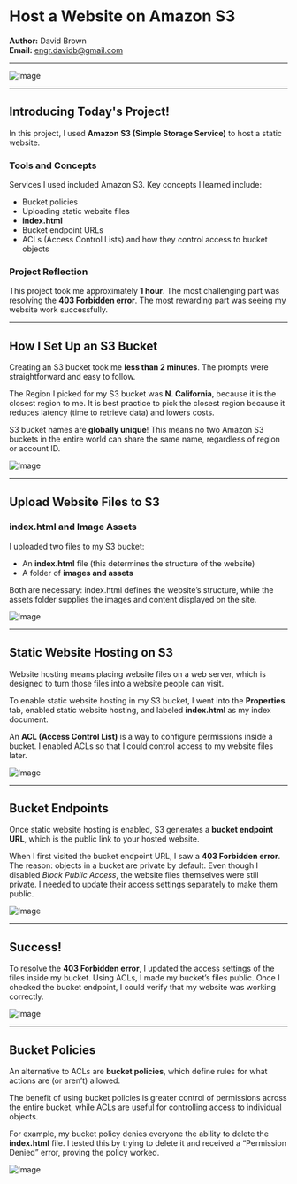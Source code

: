 

# Host a Website on Amazon S3



**Author:** David Brown  
**Email:** engr.davidb@gmail.com  

---

![Image](http://learn.nextwork.org/thankful_red_mysterious_otter/uploads/aws-host-a-website-on-s3_5d4474f9)

---

## Introducing Today's Project!

In this project, I used **Amazon S3 (Simple Storage Service)** to host a static website.

### Tools and Concepts
Services I used included Amazon S3. Key concepts I learned include:  
- Bucket policies  
- Uploading static website files  
- **index.html**  
- Bucket endpoint URLs  
- ACLs (Access Control Lists) and how they control access to bucket objects  

### Project Reflection
This project took me approximately **1 hour**. The most challenging part was resolving the **403 Forbidden error**. The most rewarding part was seeing my website work successfully.  

---

## How I Set Up an S3 Bucket

Creating an S3 bucket took me **less than 2 minutes**. The prompts were straightforward and easy to follow.  

The Region I picked for my S3 bucket was **N. California**, because it is the closest region to me. It is best practice to pick the closest region because it reduces latency (time to retrieve data) and lowers costs.  

S3 bucket names are **globally unique**! This means no two Amazon S3 buckets in the entire world can share the same name, regardless of region or account ID.  

![Image](http://learn.nextwork.org/thankful_red_mysterious_otter/uploads/aws-host-a-website-on-s3_ba6d42ad)

---

## Upload Website Files to S3

### index.html and Image Assets
I uploaded two files to my S3 bucket:  
- An **index.html** file (this determines the structure of the website)  
- A folder of **images and assets**  

Both are necessary: index.html defines the website’s structure, while the assets folder supplies the images and content displayed on the site.  

![Image](http://learn.nextwork.org/thankful_red_mysterious_otter/uploads/aws-host-a-website-on-s3_a265af88)

---

## Static Website Hosting on S3

Website hosting means placing website files on a web server, which is designed to turn those files into a website people can visit.  

To enable static website hosting in my S3 bucket, I went into the **Properties** tab, enabled static website hosting, and labeled **index.html** as my index document.  

An **ACL (Access Control List)** is a way to configure permissions inside a bucket. I enabled ACLs so that I could control access to my website files later.  

![Image](http://learn.nextwork.org/thankful_red_mysterious_otter/uploads/aws-host-a-website-on-s3_c22c54c0)

---

## Bucket Endpoints

Once static website hosting is enabled, S3 generates a **bucket endpoint URL**, which is the public link to your hosted website.  

When I first visited the bucket endpoint URL, I saw a **403 Forbidden error**.  
The reason: objects in a bucket are private by default. Even though I disabled *Block Public Access*, the website files themselves were still private. I needed to update their access settings separately to make them public.  

![Image](http://learn.nextwork.org/thankful_red_mysterious_otter/uploads/aws-host-a-website-on-s3_22ce4daf)

---

## Success!

To resolve the **403 Forbidden error**, I updated the access settings of the files inside my bucket. Using ACLs, I made my bucket’s files public. Once I checked the bucket endpoint, I could verify that my website was working correctly.  

![Image](http://learn.nextwork.org/thankful_red_mysterious_otter/uploads/aws-host-a-website-on-s3_5d4474f9)

---

## Bucket Policies

An alternative to ACLs are **bucket policies**, which define rules for what actions are (or aren’t) allowed.  

The benefit of using bucket policies is greater control of permissions across the entire bucket, while ACLs are useful for controlling access to individual objects.  

For example, my bucket policy denies everyone the ability to delete the **index.html** file. I tested this by trying to delete it and received a “Permission Denied” error, proving the policy worked.  

![Image](http://learn.nextwork.org/thankful_red_mysterious_otter/uploads/aws-host-a-website-on-s3_sm2sm2sm)
